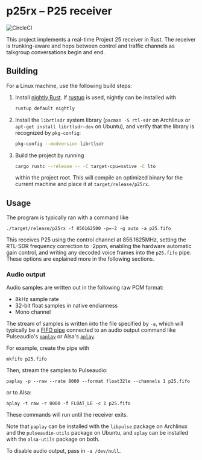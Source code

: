 # p25rx – P25 receiver

![CircleCI](https://img.shields.io/circleci/project/github/kchmck/p25rx/master.svg)

This project implements a real-time Project 25 receiver in Rust. The receiver is
trunking-aware and hops between control and traffic channels as talkgroup conversations
begin and end.

## Building

For a Linux machine, use the following build steps:

1. Install [nightly Rust](https://www.rust-lang.org/). If [rustup](https://rustup.rs/) is
   used, nightly can be installed with

   ```sh
   rustup default nightly
   ```

2. Install the `librtlsdr` system library (`pacman -S rtl-sdr` on Archlinux or `apt-get
   install librtlsdr-dev` on Ubuntu), and verify that the library is recognized by
   `pkg-config`:

   ```sh
   pkg-config --modversion librtlsdr
   ```

3. Build the project by running

   ```sh
   cargo rustc --release -- -C target-cpu=native -C lto
   ```

   within the project root. This will compile an optimized binary for the current machine
   and place it at `target/release/p25rx`.

## Usage

The program is typically ran with a command like
```
./target/release/p25rx -f 856162500 -p=-2 -g auto -a p25.fifo
```
This receives P25 using the control channel at 856.1625MHz, setting the RTL-SDR frequency
correction to -2ppm, enabling the hardware automatic gain control, and writing any
decoded voice frames into the `p25.fifo` pipe. These options are explained more in the
following sections.

### Audio output

Audio samples are written out in the following raw PCM format:

 - 8kHz sample rate
 - 32-bit float samples in native endianness
 - Mono channel

The stream of samples is written into the file specified by `-a`, which will typically be
a [FIFO pipe](https://en.wikipedia.org/wiki/Named_pipe) connected to an audio output
command like Pulseaudio's
[`paplay`](http://manpages.ubuntu.com/manpages/zesty/man1/paplay.1.html) or Alsa's
[`aplay`](http://manpages.ubuntu.com/manpages/zesty/man1/aplay.1.html).

For example, create the pipe with
```
mkfifo p25.fifo
```
Then, stream the samples to Pulseaudio:
```
paplay -p --raw --rate 8000 --format float32le --channels 1 p25.fifo
```
or to Alsa:
```
aplay -t raw -r 8000 -f FLOAT_LE -c 1 p25.fifo
```
These commands will run until the receiver exits.

Note that `paplay` can be installed with the `libpulse` package on Archlinux and the
`pulseaudio-utils` package on Ubuntu, and `aplay` can be installed with the `alsa-utils`
package on both.

To disable audio output, pass in `-a /dev/null`.
